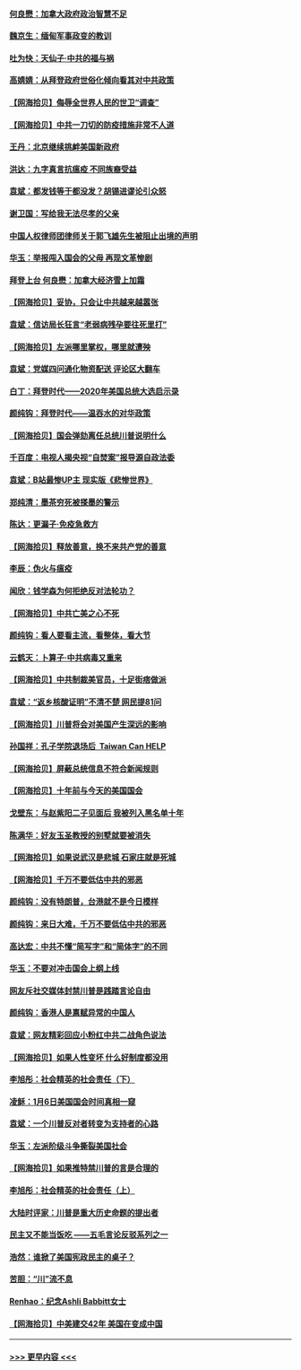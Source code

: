 #### [何良懋：加拿大政府政治智慧不足](../pages/nsc993/n12734323.md?t=02051451) 
#### [魏京生：缅甸军事政变的教训](../pages/nsc993/n12732470.md?t=02051451) 
#### [吐为快：天仙子·中共的福与祸](../pages/nsc993/n12732165.md?t=02051451) 
#### [高婧婧：从拜登政府世俗化倾向看其对中共政策](../pages/nsc993/n12730028.md?t=02051451) 
#### [【网海拾贝】侮辱全世界人民的世卫“调查”](../pages/nsc993/n12727884.md?t=02051451) 
#### [【网海拾贝】中共一刀切的防疫措施非常不人道](../pages/nsc993/n12724879.md?t=02051451) 
#### [王丹：北京继续挑衅美国新政府](../pages/nsc993/n12722456.md?t=02051451) 
#### [洪达：九字真言抗瘟疫 不同族裔受益](../pages/nsc993/n12722448.md?t=02051451) 
#### [袁斌：都发钱等于都没发？胡锡进谬论引众怒](../pages/nsc993/n12722393.md?t=02051451) 
#### [谢卫国：写给我无法尽孝的父亲](../pages/nsc993/n12720325.md?t=02051451) 
#### [中国人权律师团律师关于郭飞雄先生被阻止出境的声明](../pages/nsc993/n12720203.md?t=02051451) 
#### [华玉：举报闯入国会的父母 再现文革惨剧](../pages/nsc993/n12719070.md?t=02051451) 
#### [拜登上台 何良懋：加拿大经济雪上加霜](../pages/nsc993/n12718943.md?t=02051451) 
#### [【网海拾贝】妥协，只会让中共越来越嚣张](../pages/nsc993/n12717392.md?t=02051451) 
#### [袁斌：信访局长狂言“老弱病残孕要往死里打”](../pages/nsc993/n12717343.md?t=02051451) 
#### [【网海拾贝】左派哪里掌权，哪里就遭殃](../pages/nsc993/n12715009.md?t=02051451) 
#### [袁斌：党媒四问通化物资配送 评论区大翻车](../pages/nsc993/n12714950.md?t=02051451) 
#### [白丁：拜登时代——2020年美国总统大选启示录](../pages/nsc993/n12714920.md?t=02051451) 
#### [颜纯钩：拜登时代——温吞水的对华政策](../pages/nsc993/n12713245.md?t=02051451) 
#### [【网海拾贝】国会弹劾离任总统川普说明什么](../pages/nsc993/n12712816.md?t=02051451) 
#### [千百度：电视人揭央视“自焚案”报导源自政法委](../pages/nsc993/n12709760.md?t=02051451) 
#### [袁斌：B站最惨UP主 现实版《悲惨世界》](../pages/nsc993/n12709686.md?t=02051451) 
#### [郑纯清：墨茶穷死被搽墨的警示](../pages/nsc993/n12709262.md?t=02051451) 
#### [陈达：更漏子·免疫急救方](../pages/nsc993/n12709244.md?t=02051451) 
#### [【网海拾贝】释放善意，换不来共产党的善意](../pages/nsc993/n12708361.md?t=02051451) 
#### [李辰：伪火与瘟疫](../pages/nsc993/n12707981.md?t=02051451) 
#### [闻欣：钱学森为何拒绝反对法轮功？](../pages/nsc993/n12707407.md?t=02051451) 
#### [【网海拾贝】中共亡美之心不死](../pages/nsc993/n12707621.md?t=02051451) 
#### [颜纯钩：看人要看主流，看整体，看大节](../pages/nsc993/n12707536.md?t=02051451) 
#### [云鹤天：卜算子‧中共病毒又重来](../pages/nsc993/n12707408.md?t=02051451) 
#### [【网海拾贝】中共制裁美官员，十足街痞做派](../pages/nsc993/n12705115.md?t=02051451) 
#### [袁斌：“返乡核酸证明”不清不楚 网民提81问](../pages/nsc993/n12704982.md?t=02051451) 
#### [【网海拾贝】川普将会对美国产生深远的影响](../pages/nsc993/n12703045.md?t=02051451) 
#### [孙国祥：孔子学院退场后  Taiwan Can HELP](../pages/nsc993/n12702430.md?t=02051451) 
#### [【网海拾贝】屏蔽总统信息不符合新闻规则](../pages/nsc993/n12699998.md?t=02051451) 
#### [【网海拾贝】十年前与今天的美国国会](../pages/nsc993/n12696993.md?t=02051451) 
#### [戈壁东：与赵紫阳二子见面后 我被列入黑名单十年](../pages/nsc993/n12696215.md?t=02051451) 
#### [陈满华：好友玉圣教授的别墅就要被消失](../pages/nsc993/n12695411.md?t=02051451) 
#### [【网海拾贝】如果说武汉是悲城 石家庄就是死城](../pages/nsc993/n12694589.md?t=02051451) 
#### [【网海拾贝】千万不要低估中共的邪恶](../pages/nsc993/n12692771.md?t=02051451) 
#### [颜纯钩：没有特朗普，台港就不是今日模样](../pages/nsc993/n12692678.md?t=02051451) 
#### [颜纯钩：来日大难，千万不要低估中共的邪恶](../pages/nsc993/n12692080.md?t=02051451) 
#### [高达宏：中共不懂“简写字”和“简体字”的不同](../pages/nsc993/n12692068.md?t=02051451) 
#### [华玉：不要对冲击国会上纲上线](../pages/nsc993/n12689948.md?t=02051451) 
#### [网友斥社交媒体封禁川普是践踏言论自由](../pages/nsc993/n12687482.md?t=02051451) 
#### [颜纯钩：香港人是禀赋异常的中国人](../pages/nsc993/n12685142.md?t=02051451) 
#### [袁斌：网友精彩回应小粉红中共二战角色说法](../pages/nsc993/n12684994.md?t=02051451) 
#### [【网海拾贝】如果人性变坏 什么好制度都没用](../pages/nsc993/n12683000.md?t=02051451) 
#### [李旭彤：社会精英的社会责任（下）](../pages/nsc993/n12680604.md?t=02051451) 
#### [凌稣：1月6日美国国会时间真相一窥](../pages/nsc993/n12682780.md?t=02051451) 
#### [袁斌：一个川普反对者转变为支持者的心路](../pages/nsc993/n12682700.md?t=02051451) 
#### [华玉：左派阶级斗争撕裂美国社会](../pages/nsc993/n12681226.md?t=02051451) 
#### [【网海拾贝】如果推特禁川普的言是合理的](../pages/nsc993/n12681232.md?t=02051451) 
#### [李旭彤：社会精英的社会责任（上）](../pages/nsc993/n12680501.md?t=02051451) 
#### [大陆时评家：川普是重大历史命题的提出者](../pages/nsc993/n12679904.md?t=02051451) 
#### [民主又不能当饭吃 ——五毛言论反驳系列之一](../pages/nsc993/n12679877.md?t=02051451) 
#### [浩然：谁掀了美国宪政民主的桌子？](../pages/nsc993/n12679850.md?t=02051451) 
#### [苦胆：“川”流不息](../pages/nsc993/n12678388.md?t=02051451) 
#### [Renhao：纪念Ashli Babbitt女士](../pages/nsc993/n12678359.md?t=02051451) 
#### [【网海拾贝】中美建交42年 美国在变成中国](../pages/nsc993/n12678324.md?t=02051451) 

----
#### [ >>> 更早内容 <<< ](../indexes/nsc993-earlier.md)
